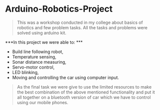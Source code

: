 # Arduino-Robotics-Project

> This was a workshop conducted in my college about basics of robotics and few problem tasks. 
> All the tasks and problems were solved using arduino kit. 

***In this project we were able to: ***

- Build line following robot, 
- Temperature sensing, 
- Sonar distance measuring, 
- Servo-motor control, 
- LED blinking, 
- Moving and controlling the car using computer input. 

> As the final task we were give to use the limited resources to make the best combination of the above mentioned functionality and put it all together on a bluetooth version of car which we have to control using our mobile phones.
